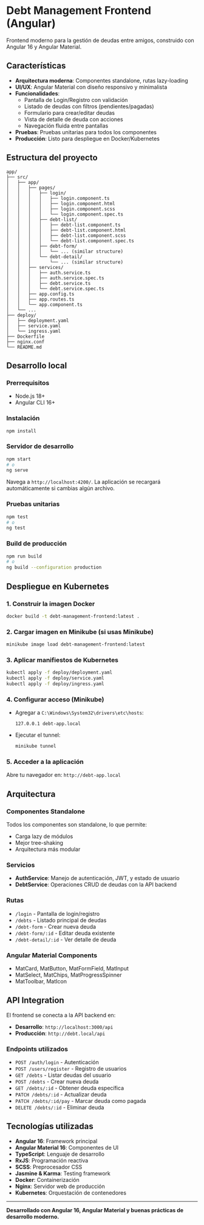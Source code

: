 # Debt Management Frontend (Angular)

Frontend moderno para la gestión de deudas entre amigos, construido con Angular 16 y Angular Material.

## Características

- **Arquitectura moderna**: Componentes standalone, rutas lazy-loading
- **UI/UX**: Angular Material con diseño responsivo y minimalista
- **Funcionalidades**:
  - Pantalla de Login/Registro con validación
  - Listado de deudas con filtros (pendientes/pagadas)
  - Formulario para crear/editar deudas
  - Vista de detalle de deuda con acciones
  - Navegación fluida entre pantallas
- **Pruebas**: Pruebas unitarias para todos los componentes
- **Producción**: Listo para despliegue en Docker/Kubernetes

## Estructura del proyecto

```
app/
├── src/
│   ├── app/
│   │   ├── pages/
│   │   │   ├── login/
│   │   │   │   ├── login.component.ts
│   │   │   │   ├── login.component.html
│   │   │   │   ├── login.component.scss
│   │   │   │   └── login.component.spec.ts
│   │   │   ├── debt-list/
│   │   │   │   ├── debt-list.component.ts
│   │   │   │   ├── debt-list.component.html
│   │   │   │   ├── debt-list.component.scss
│   │   │   │   └── debt-list.component.spec.ts
│   │   │   ├── debt-form/
│   │   │   │   └── ... (similar structure)
│   │   │   └── debt-detail/
│   │   │       └── ... (similar structure)
│   │   ├── services/
│   │   │   ├── auth.service.ts
│   │   │   ├── auth.service.spec.ts
│   │   │   ├── debt.service.ts
│   │   │   └── debt.service.spec.ts
│   │   ├── app.config.ts
│   │   ├── app.routes.ts
│   │   └── app.component.ts
│   └── ...
├── deploy/
│   ├── deployment.yaml
│   ├── service.yaml
│   └── ingress.yaml
├── Dockerfile
├── nginx.conf
└── README.md
```

## Desarrollo local

### Prerrequisitos
- Node.js 18+
- Angular CLI 16+

### Instalación
```bash
npm install
```

### Servidor de desarrollo
```bash
npm start
# o
ng serve
```

Navega a `http://localhost:4200/`. La aplicación se recargará automáticamente si cambias algún archivo.

### Pruebas unitarias
```bash
npm test
# o
ng test
```

### Build de producción
```bash
npm run build
# o
ng build --configuration production
```

## Despliegue en Kubernetes

### 1. Construir la imagen Docker
```bash
docker build -t debt-management-frontend:latest .
```

### 2. Cargar imagen en Minikube (si usas Minikube)
```bash
minikube image load debt-management-frontend:latest
```

### 3. Aplicar manifiestos de Kubernetes
```bash
kubectl apply -f deploy/deployment.yaml
kubectl apply -f deploy/service.yaml
kubectl apply -f deploy/ingress.yaml
```

### 4. Configurar acceso (Minikube)
- Agregar a `C:\Windows\System32\drivers\etc\hosts`:
  ```
  127.0.0.1 debt-app.local
  ```
- Ejecutar el tunnel:
  ```bash
  minikube tunnel
  ```

### 5. Acceder a la aplicación
Abre tu navegador en: `http://debt-app.local`

## Arquitectura

### Componentes Standalone
Todos los componentes son standalone, lo que permite:
- Carga lazy de módulos
- Mejor tree-shaking
- Arquitectura más modular

### Servicios
- **AuthService**: Manejo de autenticación, JWT, y estado de usuario
- **DebtService**: Operaciones CRUD de deudas con la API backend

### Rutas
- `/login` - Pantalla de login/registro
- `/debts` - Listado principal de deudas
- `/debt-form` - Crear nueva deuda
- `/debt-form/:id` - Editar deuda existente
- `/debt-detail/:id` - Ver detalle de deuda

### Angular Material Components
- MatCard, MatButton, MatFormField, MatInput
- MatSelect, MatChips, MatProgressSpinner
- MatToolbar, MatIcon

## API Integration

El frontend se conecta a la API backend en:
- **Desarrollo**: `http://localhost:3000/api`
- **Producción**: `http://debt.local/api`

### Endpoints utilizados
- `POST /auth/login` - Autenticación
- `POST /users/register` - Registro de usuarios
- `GET /debts` - Listar deudas del usuario
- `POST /debts` - Crear nueva deuda
- `GET /debts/:id` - Obtener deuda específica
- `PATCH /debts/:id` - Actualizar deuda
- `PATCH /debts/:id/pay` - Marcar deuda como pagada
- `DELETE /debts/:id` - Eliminar deuda

## Tecnologías utilizadas

- **Angular 16**: Framework principal
- **Angular Material 16**: Componentes de UI
- **TypeScript**: Lenguaje de desarrollo
- **RxJS**: Programación reactiva
- **SCSS**: Preprocesador CSS
- **Jasmine & Karma**: Testing framework
- **Docker**: Containerización
- **Nginx**: Servidor web de producción
- **Kubernetes**: Orquestación de contenedores

---

**Desarrollado con Angular 16, Angular Material y buenas prácticas de desarrollo moderno.**
